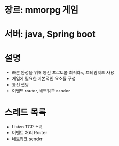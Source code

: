 

# 장르: mmorpg 게임
# 서버: java, Spring boot
# 설명
- 빠른 완성을 위해 통신 프로토콜 최적화x, 프레임워크 사용
- 게임에 필요한 기본적인 요소들 구성
- 통신 셋팅
- 이벤트 router, 네트워크 sender

# 스레드 목록
- Listen TCP 소켓
- 이벤트 처리 Router
- 네트워크 sender
